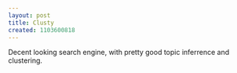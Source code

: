 ```yaml
---
layout: post
title: Clusty
created: 1103600818
---
```

Decent looking search engine, with pretty good topic inferrence and clustering.
